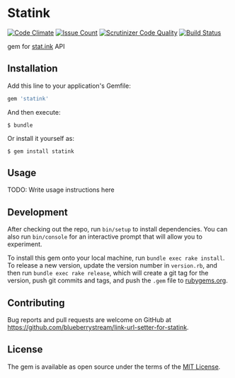 # Statink
[![Code Climate](https://codeclimate.com/github/blueberrystream/link-url-setter-for-statink/badges/gpa.svg)](https://codeclimate.com/github/blueberrystream/link-url-setter-for-statink)
[![Issue Count](https://codeclimate.com/github/blueberrystream/link-url-setter-for-statink/badges/issue_count.svg)](https://codeclimate.com/github/blueberrystream/link-url-setter-for-statink)
[![Scrutinizer Code Quality](https://scrutinizer-ci.com/g/blueberrystream/link-url-setter-for-statink/badges/quality-score.png?b=master)](https://scrutinizer-ci.com/g/blueberrystream/link-url-setter-for-statink/?branch=master)
[![Build Status](https://scrutinizer-ci.com/g/blueberrystream/link-url-setter-for-statink/badges/build.png?b=master)](https://scrutinizer-ci.com/g/blueberrystream/link-url-setter-for-statink/build-status/master)

gem for [stat.ink](https://stat.ink/) API

## Installation

Add this line to your application's Gemfile:

```ruby
gem 'statink'
```

And then execute:

    $ bundle

Or install it yourself as:

    $ gem install statink

## Usage

TODO: Write usage instructions here

## Development

After checking out the repo, run `bin/setup` to install dependencies. You can also run `bin/console` for an interactive prompt that will allow you to experiment.

To install this gem onto your local machine, run `bundle exec rake install`.
To release a new version, update the version number in `version.rb`, and then run `bundle exec rake release`, which will create a git tag for the version, push git commits and tags, and push the `.gem` file to [rubygems.org](https://rubygems.org).

## Contributing

Bug reports and pull requests are welcome on GitHub at https://github.com/blueberrystream/link-url-setter-for-statink.


## License

The gem is available as open source under the terms of the [MIT License](http://opensource.org/licenses/MIT).

